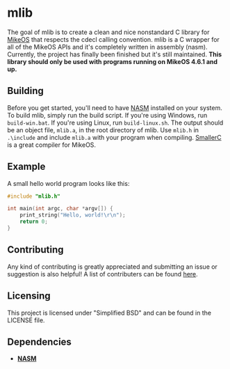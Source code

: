 # mlib
The goal of mlib is to create a clean and nice nonstandard C library for [MikeOS](http://mikeos.sourceforge.net/) that respects the cdecl calling convention. mlib is a C wrapper for all of the MikeOS APIs and it's completely written in assembly (nasm). Currently, the project has finally been finished but it's still maintained. **This library should only be used with programs running on MikeOS 4.6.1 and up.**

## Building
Before you get started, you'll need to have [NASM](http://www.nasm.us/) installed on your system. To build mlib, simply run the build script. If you're using Windows, run `build-win.bat`. If you're using Linux, run `build-linux.sh`. The output should be an object file, `mlib.a`, in the root directory of mlib. Use `mlib.h` in `.\include` and include `mlib.a` with your program when compiling. [SmallerC](http://www.github.com/alexfru/SmallerC) is a great compiler for MikeOS.

## Example
A small hello world program looks like this:

```c
#include "mlib.h"

int main(int argc, char *argv[]) {
    print_string("Hello, world!\r\n");
    return 0;
}

```

## Contributing
Any kind of contributing is greatly appreciated and submitting an issue or suggestion is also helpful! A list of contributers can be found [here](https://github.com/I8087/mlib/graphs/contributors).

## Licensing
This project is licensed under "Simplified BSD" and can be found in the LICENSE file.

## Dependencies
* [**NASM**](http://www.nasm.us/)
